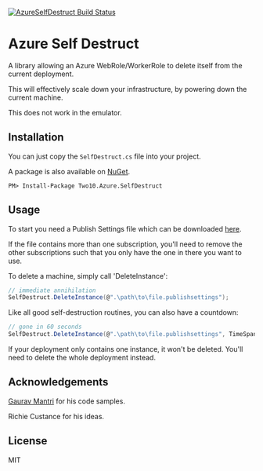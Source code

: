 [![AzureSelfDestruct Build Status](https://www.myget.org/BuildSource/Badge/windowsazure-contrib?identifier=794aeea1-40fe-45c1-9aa3-1a999cde8527)](https://www.myget.org/gallery/windowsazure-contrib)


# Azure Self Destruct

A library allowing an Azure WebRole/WorkerRole to delete itself from the current deployment.


This will effectively scale down your infrastructure, by powering down the current machine.


This does not work in the emulator.

## Installation

You can just copy the `SelfDestruct.cs` file into your project. 

A package is also available on [NuGet](https://www.nuget.org/packages/Two10.Azure.SelfDestruct/).

```
PM> Install-Package Two10.Azure.SelfDestruct
```

## Usage

To start you need a Publish Settings file which can be downloaded [here](http://go.microsoft.com/fwlink/?LinkId=254432).


If the file contains more than one subscription, you'll need to remove the other subscriptions such that you only have the one in there you want to use.


To delete a machine, simply call 'DeleteInstance':


```c#
// immediate annihilation
SelfDestruct.DeleteInstance(@".\path\to\file.publishsettings");
```


Like all good self-destruction routines, you can also have a countdown:


```c#
// gone in 60 seconds
SelfDestruct.DeleteInstance(@".\path\to\file.publishsettings", TimeSpan.FromSeconds(60));
```

If your deployment only contains one instance, it won't be deleted. You'll need to delete the whole deployment instead.


## Acknowledgements

[Gaurav Mantri](http://gauravmantri.com/) for his code samples.


Richie Custance for his ideas.

## License

MIT

